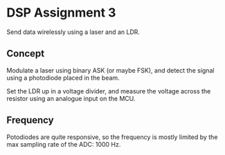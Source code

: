 # DSP Assignment 3
Send data wirelessly using a laser and an LDR.

## Concept
Modulate a laser using binary ASK (or maybe FSK), and detect the signal using a photodiode placed in the beam. 

Set the LDR up in a voltage divider, and measure the voltage across the resistor using an analogue input on the MCU.

## Frequency 

Potodiodes are quite responsive, so the frequency is mostly limited by the max sampling rate of the ADC: 1000 Hz. 
